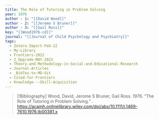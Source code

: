 ```yaml
---
title: The Role of Tutoring in Problem Solving
year: 1976
author - 1: "[[David Wood]]"
author - 2: "[[Jerome S Bruner]]"
author - 3: "[[Gail Ross]]"
key: "[[Wood1976-cd]]"
journal: "[[Journal of Child Psychology and Psychiatry]]"
tags:
  - Zotero-Import-Feb-22
  - My-Library
  - Frontiers-2022
  - 2_Upgrade-MAY-2023
  - Theory-and-Methodology-in-Social-and-Educational-Research
  - Journal-Articles
  - _BibTex-to-MD-Git
  - Cited-for-Frontiers
  - Knowledge---Skill-Acquisition
---
```


> [!Bibliography]
> Wood, David, Jerome S Bruner, Gail Ross. 1976. “The Role of Tutoring in Problem Solving.” . https://acamh.onlinelibrary.wiley.com/doi/abs/10.1111/j.1469-7610.1976.tb00381.x